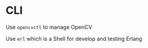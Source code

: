 # CLI

Use `opencvctl` to manage OpenCV  

Use `erl` which is a Shell for develop and testing Erlang  